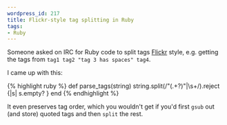 ```yaml
--- 
wordpress_id: 217
title: Flickr-style tag splitting in Ruby
tags: 
- Ruby
---
```

Someone asked on IRC for Ruby code to split tags <a href="http://flickr.com">Flickr</a> style, e.g. getting the tags from <code>tag1 tag2 "tag 3 has spaces" tag4</code>.

I came up with this:

{% highlight ruby %}
def parse_tags(string)
  string.split(/"(.+?)"|\s+/).reject {|s| s.empty? }
end
{% endhighlight %}

It even preserves tag order, which you wouldn't get if you'd first <code>gsub</code> out (and store) quoted tags and then <code>split</code> the rest.
